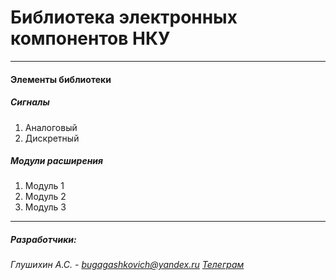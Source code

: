 # Библиотека электронных компонентов НКУ

---

#### Элементы библиотеки

##### Сигналы

1. Аналоговый
2. Дискретный

##### Модули расширения

1. Модуль 1
2. Модуль 2
3. Модуль 3

---

##### Разработчики:

###### Глушихин А.С. - bugagashkovich@yandex.ru [Телеграм](https://t.me/GlushikhinAS)
